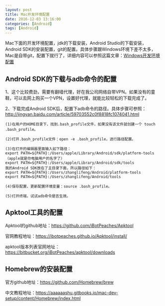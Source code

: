 ```yaml
---
layout: post
title: Mac开发环境配置
date: 2016-12-03 13:16:00
categories: [Android]
tags: [Android]
---
```


Mac下面的开发环境配置，jdk的下载安装，Android Studio的下载安装，Android SDK的安装配置，git的配置。具体步骤跟Windows环境下差不太多，Mac是自带git，配置下就行了，详细内容可以参照这篇文章：[Windows开发环境配置](http://xyzlf.github.io/2016/06/12/android-environment-config-win.html)
<!--more-->

## Android SDK的下载与adb命令的配置

1、这个比较费劲，需要有翻墙代理，好在我公司网络自带VPN。如果没有的童鞋，可以去网上购买一个VPN，设置好代理，就能比较轻松的下载完成了。

2、下载完成Android SDK后，配置下adb命令的路径。具体步骤可参照：<http://jingyan.baidu.com/article/59703552c0f8818fc1074041.html>


	(1)在用户的HOME目录下，找到.bash_profile文件，如果没有该文件就创建一个 touch .bash_profile。

	(2)打开.bash_profile文件：open -e .bash_profile，进行路径配置。

	(3)在打开的编辑器里面输入如下路径：
	export PATH=${PATH}:/Users/apple/Library/Android/sdk/platform-tools   （apple就是你电脑用户的名字了）
	export PATH=${PATH}:/Users/apple/Library/Android/sdk/tools
	我的Android SDK放在了主目录下面，所以路径如下：
	export PATH=${PATH}:/Users/zhanglifeng/Android/platform-tools
	export PATH=${PATH}:/Users/zhanglifeng/Android/tools

	(4)保存配置，更新配置环境变量：source .bash_profile。

	(5)打开终端，试试adb命令是否生效。


## Apktool工具的配置

Apktool的github地址：<https://github.com/iBotPeaches/Apktool>

官网教程地址：<https://ibotpeaches.github.io/Apktool/install/>

apktool版本列表官网地址：<https://bitbucket.org/iBotPeaches/apktool/downloads>


## Homebrew的安装配置

官方github地址：<https://github.com/Homebrew/brew>

中文教程地址：<https://aaaaaashu.gitbooks.io/mac-dev-setup/content/Homebrew/index.html>
